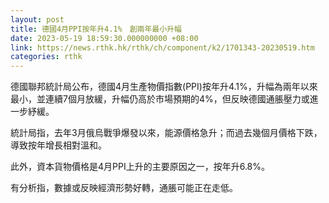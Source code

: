 ```yaml
---
layout: post
title: 德國4月PPI按年升4.1%　創兩年最小升幅
date: 2023-05-19 18:59:30.000000000 +08:00
link: https://news.rthk.hk/rthk/ch/component/k2/1701343-20230519.htm
categories: rthk
---
```


德國聯邦統計局公布，德國4月生產物價指數(PPI)按年升4.1%，升幅為兩年以來最小，並連續7個月放緩，升幅仍高於市場預期的4%，但反映德國通脹壓力或進一步紓緩。

統計局指，去年3月俄烏戰爭爆發以來，能源價格急升；而過去幾個月價格下跌，導致按年增長相對溫和。

此外，資本貨物價格是4月PPI上升的主要原因之一，按年升6.8%。

有分析指，數據或反映經濟形勢好轉，通脹可能正在走低。
